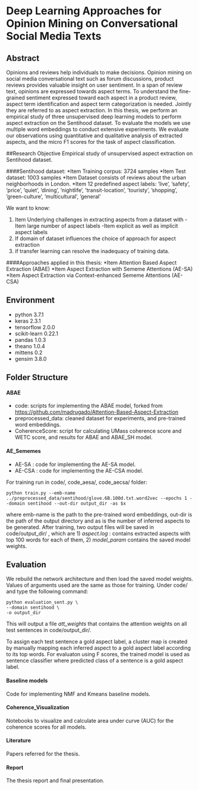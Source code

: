 # Deep Learning Approaches for Opinion Mining on Conversational Social Media Texts

## Abstract
Opinions and reviews help individuals to make decisions. Opinion mining on social media conversational text such as forum discussions, product reviews provides valuable insight on user sentiment. In a span of review text, opinions are expressed towards aspect terms. To understand the fine-grained sentiment expressed toward each aspect in a product review, aspect term identification and aspect term categorization is needed. Jointly they are referred to as aspect extraction. In this thesis, we perform an empirical study of three unsupervised deep learning models to perform aspect extraction on the Sentihood dataset. To evaluate the models we use multiple word embeddings to conduct extensive experiments. We evaluate our observations using quantitative and qualitative analysis of extracted aspects, and the micro F1 scores for the task of aspect classification.


##Research Objective
Empirical study of unsupervised aspect extraction on Sentihood dataset.


####Sentihood dataset: 
*Item Training corpus: 3724 samples
*Item Test dataset: 1003 samples
*Item Dataset consists of reviews about the urban neighborhoods in London. 
*Item 12 predefined aspect labels:
 ’live’, ’safety’, ’price’, ’quiet’, ’dining’, ’nightlife’, ’transit-location’, ’touristy’, ’shopping’, ’green-culture’, ’multicultural’, ’general’

We want to know: 
1. Item Underlying challenges in extracting aspects from a dataset with
	 -Item large number of aspect labels
	 -Item explicit as well as implicit aspect labels 
2. If domain of dataset influences the choice of approach for aspect extraction 
3. if transfer learning can resolve the inadequacy of training data.

####Approaches applied in this thesis: 
*Item Attention Based Aspect Extraction (ABAE) 
*Item Aspect Extraction with Sememe Attentions (AE-SA)
*Item Aspect Extraction via Context-enhanced Sememe Attentions (AE-CSA)



## Environment
- python 3.7.1 
- keras 2.3.1
- tensorflow 2.0.0
- scikit-learn 0.22.1
- pandas 1.0.3
- theano 1.0.4
- mittens 0.2
- gensim 3.8.0


## Folder Structure

#### ABAE
- code: scripts for implementing the ABAE model, forked from  https://github.com/madrugado/Attention-Based-Aspect-Extraction
- preprocessed_data: cleaned dataset for experiments, and pre-trained word embeddings.
- CoherenceScore: script for calculating UMass coherence score and WETC score, and results for ABAE and ABAE_SH model.

#### AE_Sememes
- AE-SA : code for implementing the AE-SA model.
- AE-CSA : code for implementing the AE-CSA model.

For training run in code/, code_aesa/, code_aecsa/ folder:

```python train.py --emb-name ../preprocessed_data/sentihood/glove.6B.100d.txt.word2vec --epochs 1 --domain sentihood --out-dir output_dir -as $x```

where emb-name is the path to the pre-trained word embeddings, out-dir is the path of the output directory and as is the number of inferred aspects to be generated. After training, two output files will be saved in code/output_dir/ , which are 1) *aspect.log* : contains extracted aspects with top 100 words for each of them, 2) *model_param* contains the saved model weights.

## Evaluation
We rebuild the network architecture and then load the saved model weights. Values of arguments used are the same as those for training.
Under code/ and type the following command:
```
python evaluation_sent.py \
--domain sentihood \
-o output_dir 
```

This will output a file *att_weights* that contains the attention weights on all test sentences in code/output_dir/.

To assign each test sentence a gold aspect label, a cluster map is created by manually mapping each inferred aspect to a gold aspect label according to its top words. For evaluaton using F scores, the trained model is used as sentence classifier where predicted class of a sentence is a gold aspect label.

#### Baseline models
Code for implementing NMF and Kmeans baseline models.

#### Coherence_Visualization
Notebooks to visualize and calculate area under curve (AUC) for the coherence scores for all models.

#### Literature
Papers referred for the thesis.

#### Report
The thesis report and final presentation.
